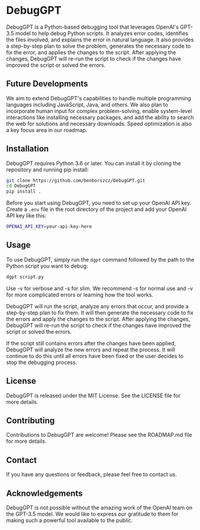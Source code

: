 # DebugGPT

DebugGPT is a Python-based debugging tool that leverages OpenAI's GPT-3.5 model to help debug Python scripts. It analyzes error codes, identifies the files involved, and explains the error in natural language. It also provides a step-by-step plan to solve the problem, generates the necessary code to fix the error, and applies the changes to the script. After applying the changes, DebugGPT will re-run the script to check if the changes have improved the script or solved the errors.

## Future Developments

We aim to extend DebugGPT's capabilities to handle multiple programming languages including JavaScript, Java, and others. We also plan to incorporate human input for complex problem-solving, enable system-level interactions like installing necessary packages, and add the ability to search the web for solutions and necessary downloads. Speed optimization is also a key focus area in our roadmap.

## Installation

DebugGPT requires Python 3.6 or later. You can install it by cloning the repository and running pip install:

```bash
git clone https://github.com/benborszcz/DebugGPT.git
cd DebugGPT
pip install .
```

Before you start using DebugGPT, you need to set up your OpenAI API key. Create a `.env` file in the root directory of the project and add your OpenAI API key like this:

```bash
OPENAI_API_KEY=your-api-key-here
```

## Usage

To use DebugGPT, simply run the `dgpt` command followed by the path to the Python script you want to debug:

```bash
dgpt script.py
```
Use -v for verbose and -s for slim. We recommend -s for normal use and -v for more complicated errors or learning how the tool works.

DebugGPT will run the script, analyze any errors that occur, and provide a step-by-step plan to fix them. It will then generate the necessary code to fix the errors and apply the changes to the script. After applying the changes, DebugGPT will re-run the script to check if the changes have improved the script or solved the errors.

If the script still contains errors after the changes have been applied, DebugGPT will analyze the new errors and repeat the process. It will continue to do this until all errors have been fixed or the user decides to stop the debugging process.

## License

DebugGPT is released under the MIT License. See the LICENSE file for more details.

## Contributing

Contributions to DebugGPT are welcome! Please see the ROADMAP.md file for more details.

## Contact

If you have any questions or feedback, please feel free to contact us.

## Acknowledgements

DebugGPT is not possible without the amazing work of the OpenAI team on the GPT-3.5 model. We would like to express our gratitude to them for making such a powerful tool available to the public.
